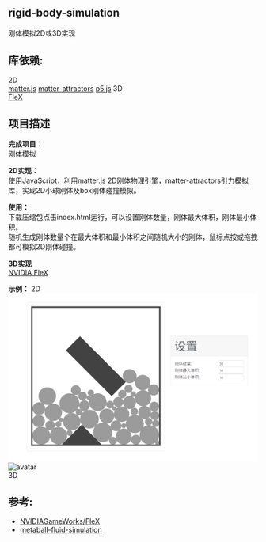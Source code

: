 ## rigid-body-simulation
刚体模拟2D或3D实现  

## 库依赖:
2D   
[matter.js](https://www.npmjs.com/package/matter-js)
[matter-attractors](https://www.npmjs.com/package/matter-attractors)
[p5.js](https://www.npmjs.com/package/p5)
3D    
[FleX](https://github.com/NVIDIAGameWorks/FleX)  
  
## 项目描述
  
**完成项目：**  
刚体模拟  
  
**2D实现：**    
使用JavaScript，利用matter.js 2D刚体物理引擎，matter-attractors引力模拟库，实现2D小球刚体及box刚体碰撞模拟。  
  
**使用：**        
下载压缩包点击index.html运行，可以设置刚体数量，刚体最大体积，刚体最小体积。     
随机生成刚体数量个在最大体积和最小体积之间随机大小的刚体，鼠标点按或拖拽都可模拟2D刚体碰撞。  

**3D实现**  
[NVIDIA FleX](https://github.com/NVIDIAGameWorks/FleX)  
  
**示例：** 
2D
![avatar](/pic/1.png)  
![avatar](/pic/2.gif)  
3D  
  
## 参考:
- [NVIDIAGameWorks/FleX](https://github.com/NVIDIAGameWorks/FleX)  
- [metaball-fluid-simulation](https://github.com/mx0c/metaball-fluid-simulation)
